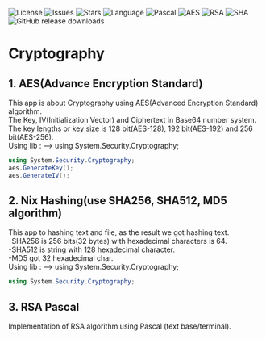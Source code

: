 ![License](https://img.shields.io/github/license/nix97/Cryptography)
![Issues](https://img.shields.io/github/issues/nix97/Cryptography)
![Stars](https://img.shields.io/github/stars/nix97/Cryptography)
![Language](https://img.shields.io/badge/Language-C%23-239120?logo=c-sharp&logoColor=white)
![Pascal](https://img.shields.io/badge/language-Pascal-orange?logo=pascal)
![AES](https://img.shields.io/badge/Algorithm-AES-blue)
![RSA](https://img.shields.io/badge/Algorithm-RSA-green)
![SHA](https://img.shields.io/badge/Hash-SHA256-orange)
![GitHub release downloads](https://img.shields.io/github/downloads/nix97/Cryptography/latest/total)

# Cryptography

## 1. AES(Advance Encryption Standard)

This app is about Cryptography using AES(Advanced Encryption Standard) algorithm.<br>
The Key, IV(Initialization Vector) and Ciphertext in Base64 number system.<br>
The key lengths or key size is 128 bit(AES-128), 192 bit(AES-192) and 256 bit(AES-256).<br>
Using lib : --> using System.Security.Cryptography;

``` c#
using System.Security.Cryptography;
aes.GenerateKey();
aes.GenerateIV();
```

## 2. Nix Hashing(use SHA256, SHA512, MD5 algorithm)

This app to hashing text and file, as the result we got hashing text.<br>
-SHA256 is 256 bits(32 bytes) with hexadecimal characters is 64.<br>
-SHA512 is string with 128 hexadecimal character.<br>
-MD5 got 32 hexadecimal char.<br>
Using lib : --> using System.Security.Cryptography;

``` c#
using System.Security.Cryptography;
```

## 3. RSA Pascal

Implementation of RSA algorithm using Pascal (text base/terminal).
